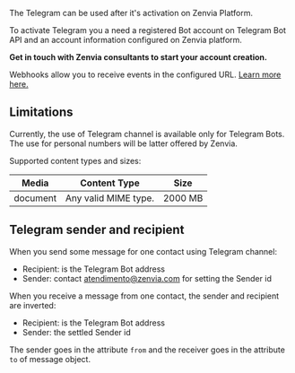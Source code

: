 The Telegram can be used after it's activation on Zenvia Platform.

To activate Telegram you a need a registered Bot account on Telegram Bot API and an account information configured on Zenvia platform.

**Get in touch with Zenvia consultants to start your account creation.**

Webhooks allow you to receive events in the configured URL. [Learn more here.](#tag/Webhooks)

## Limitations

Currently, the use of Telegram channel is available only for Telegram Bots. The use for personal numbers will be latter offered by Zenvia.

Supported content types and sizes:

| Media | Content Type | Size |
|---|---|---|
| document | Any valid MIME type. | 2000&nbsp;MB |


## Telegram sender and recipient

When you send some message for one contact using Telegram channel:

* Recipient: is the Telegram Bot address
* Sender: contact atendimento@zenvia.com for setting the Sender id 

When you receive a message from one contact, the sender and recipient are inverted:

* Recipient: is the Telegram Bot address
* Sender: the settled Sender id

The sender goes in the attribute `from` and the receiver goes in the attribute `to` of message object.